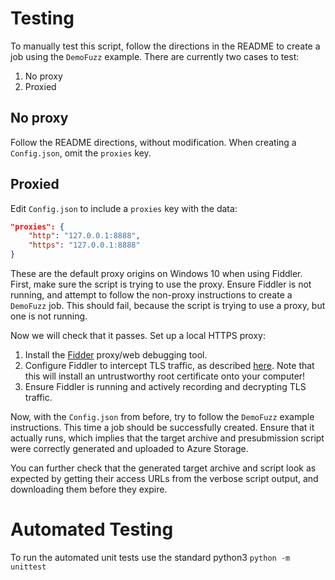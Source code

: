 # Testing

To manually test this script, follow the directions in the README to create a
job using the `DemoFuzz` example. There are currently two cases to test:

1. No proxy
2. Proxied

## No proxy

Follow the README directions, without modification. When creating a
`Config.json`, omit the `proxies` key.

## Proxied

Edit `Config.json` to include a `proxies` key with the data:

```json
"proxies": {
    "http": "127.0.0.1:8888",
    "https": "127.0.0.1:8888"
}
```

These are the default proxy origins on Windows 10 when using Fiddler. First,
make sure the script is trying to use the proxy. Ensure Fiddler is not running,
and attempt to follow the non-proxy instructions to create a `DemoFuzz` job.
This should fail, because the script is trying to use a proxy, but one is not
running.

Now we will check that it passes. Set up a local HTTPS proxy:

1. Install the [Fidder][1] proxy/web debugging tool.
1. Configure Fiddler to intercept TLS traffic, as described [here][2]. Note that
   this will install an untrustworthy root certificate onto your computer!
1. Ensure Fiddler is running and actively recording and decrypting TLS traffic.

[1]: https://www.telerik.com/fiddler
[2]: https://docs.telerik.com/fiddler/Configure-Fiddler/Tasks/DecryptHTTPS

Now, with the `Config.json` from before, try to follow the `DemoFuzz` example
instructions. This time a job should be successfully created. Ensure that it
actually runs, which implies that the target archive and presubmission script
were correctly generated and uploaded to Azure Storage.

You can further check that the generated target archive and script look as
expected by getting their access URLs from the verbose script output, and
downloading them before they expire.

# Automated Testing
To run the automated unit tests use the standard python3 `python -m unittest`